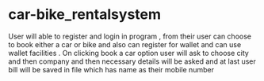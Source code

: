 # car-bike_rentalsystem

User will able to register and login in program , from their user can choose to book either a car or bike and also can register for wallet and can use wallet facilities .
On clicking book a car option user will ask to choose city and then company and then necessary details will be asked and at last user bill will be saved in file which has name as their mobile number
